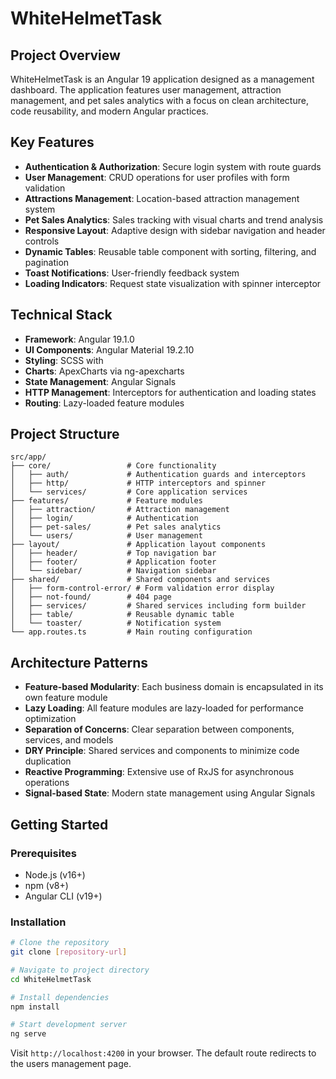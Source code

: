 # WhiteHelmetTask

## Project Overview
WhiteHelmetTask is an Angular 19 application designed as a management dashboard. The application features user management, attraction management, and pet sales analytics with a focus on clean architecture, code reusability, and modern Angular practices.

## Key Features
- **Authentication & Authorization**: Secure login system with route guards
- **User Management**: CRUD operations for user profiles with form validation
- **Attractions Management**: Location-based attraction management system
- **Pet Sales Analytics**: Sales tracking with visual charts and trend analysis
- **Responsive Layout**: Adaptive design with sidebar navigation and header controls
- **Dynamic Tables**: Reusable table component with sorting, filtering, and pagination
- **Toast Notifications**: User-friendly feedback system
- **Loading Indicators**: Request state visualization with spinner interceptor

## Technical Stack
- **Framework**: Angular 19.1.0
- **UI Components**: Angular Material 19.2.10
- **Styling**: SCSS with 
- **Charts**: ApexCharts via ng-apexcharts
- **State Management**: Angular Signals
- **HTTP Management**: Interceptors for authentication and loading states
- **Routing**: Lazy-loaded feature modules

## Project Structure
```
src/app/
├── core/                 # Core functionality
│   ├── auth/             # Authentication guards and interceptors
│   ├── http/             # HTTP interceptors and spinner
│   └── services/         # Core application services
├── features/             # Feature modules
│   ├── attraction/       # Attraction management
│   ├── login/            # Authentication
│   ├── pet-sales/        # Pet sales analytics
│   └── users/            # User management
├── layout/               # Application layout components
│   ├── header/           # Top navigation bar
│   ├── footer/           # Application footer
│   └── sidebar/          # Navigation sidebar
├── shared/               # Shared components and services
│   ├── form-control-error/ # Form validation error display
│   ├── not-found/        # 404 page
│   ├── services/         # Shared services including form builder
│   ├── table/            # Reusable dynamic table
│   └── toaster/          # Notification system
└── app.routes.ts         # Main routing configuration
```

## Architecture Patterns
- **Feature-based Modularity**: Each business domain is encapsulated in its own feature module
- **Lazy Loading**: All feature modules are lazy-loaded for performance optimization
- **Separation of Concerns**: Clear separation between components, services, and models
- **DRY Principle**: Shared services and components to minimize code duplication
- **Reactive Programming**: Extensive use of RxJS for asynchronous operations
- **Signal-based State**: Modern state management using Angular Signals

## Getting Started

### Prerequisites
- Node.js (v16+)
- npm (v8+)
- Angular CLI (v19+)

### Installation
```bash
# Clone the repository
git clone [repository-url]

# Navigate to project directory
cd WhiteHelmetTask

# Install dependencies
npm install

# Start development server
ng serve
```

Visit `http://localhost:4200` in your browser. The default route redirects to the users management page.



